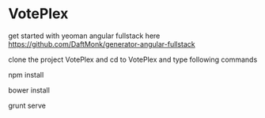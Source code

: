 # VotePlex
get started with yeoman angular fullstack here
https://github.com/DaftMonk/generator-angular-fullstack

clone the project VotePlex and cd to VotePlex and type following commands


npm install 


bower install

grunt serve
